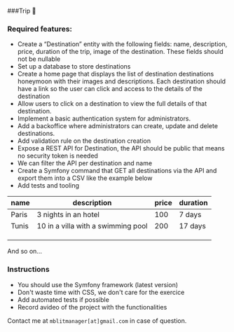 ###Trip 🛫

### Required features:
-  Create a “Destination” entity with the following fields: name,
description, price, duration of the trip, image of the destination. These fields should not be nullable
- Set up a database to store destinations
- Create a home page that displays the list of destination destinations
honeymoon with their images and descriptions. Each destination should have a link so the user can click and access to the details of the destination
- Allow users to click on a destination to view the full details of that destination.
- Implement a basic authentication system for administrators.
- Add a backoffice where administrators can create, update and delete destinations.
- Add validation rule on the destination creation
- Expose a REST API for Destination, the API should be public that means no security token is needed
- We can filter the API per destination and name
- Create a Symfony command that GET all destinations via the API and export them into a CSV like the example below
- Add tests and tooling

| name  | description                        | price | duration |
|-------|------------------------------------|-------|----------|
| Paris | 3 nights in an hotel               | 100   | 7 days   |
| Tunis | 10 in a villa with a swimming pool | 200   | 17 days  |
|  |  |    |   |
|  |  |    |   |
|  |  |    |   |
And so on...

### Instructions

- You should use the Symfony framework (latest version)
- Don't waste time with CSS, we don't care for the exercice
- Add automated tests if possible
- Record avideo of the project with the functionalities

Contact me at `mblitmanager[at]gmail.com` in case of question.
